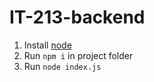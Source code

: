 # IT-213-backend
1. Install [node](https://nodejs.org/en)
2. Run `npm i` in project folder
3. Run `node index.js`
